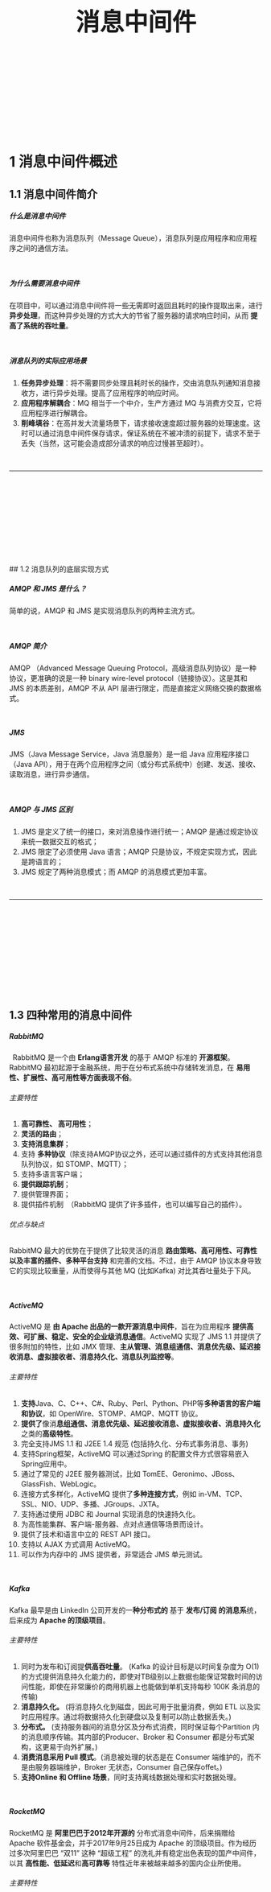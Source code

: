 <div STYLE="page-break-after: always;">
	<br>
    <br>
    <br>
    <br>
    <br>
    <br>
    <br>
    <br>
    <br>
    <br>
	<center><h3><font size="20px">
        消息中间件
    </font></h3></center>
	<br>
    <br>
    <br>
    <br>
    <br>
    <br>
    <br>
    <br>
    <br>
    <br>
</div>


# 1	消息中间件概述

## 1.1	消息中间件简介

##### 什么是消息中间件

消息中间件也称为消息队列（Message Queue），消息队列是应用程序和应用程序之间的通信方法。

<br>

##### 为什么需要消息中间件

在项目中，可以通过消息中间件将一些无需即时返回且耗时的操作提取出来，进行 **异步处理**，而这种异步处理的方式大大的节省了服务器的请求响应时间，从而 **提高了系统的吞吐量**。

<br>

##### 消息队列的实际应用场景

1. **任务异步处理**：将不需要同步处理且耗时长的操作，交由消息队列通知消息接收方，进行异步处理。提高了应用程序的响应时间。
2. **应用程序解耦合**：MQ 相当于一个中介，生产方通过 MQ 与消费方交互，它将应用程序进行解耦合。
3. **削峰填谷**：在高并发大流量场景下，请求接收速度超过服务器的处理速度。这时可以通过消息中间件保存请求，保证系统在不被冲溃的前提下，请求不至于丢失（当然，这可能会造成部分请求的响应过慢甚至超时）。

<br>

---

<div STYLE="page-break-after: always;"><br>
    <br>
    <br>
    <br>
    <br>
    <br>
    <br>
    <br>
    <br>
    <br></div>
## 1.2	消息队列的底层实现方式

##### AMQP 和 JMS 是什么？

简单的说，AMQP 和 JMS 是实现消息队列的两种主流方式。

<br>

##### AMQP 简介

AMQP （Advanced Message Queuing Protocol，高级消息队列协议）是一种协议，更准确的说是一种 binary wire-level protocol（链接协议）。这是其和 JMS 的本质差别，AMQP 不从 API 层进行限定，而是直接定义网络交换的数据格式。

<br>

##### JMS

JMS（Java Message Service，Java 消息服务）是一组 Java 应用程序接口（Java API），用于在两个应用程序之间（或分布式系统中）创建、发送、接收、读取消息，进行异步通信。

<br>

##### AMQP 与 JMS 区别

1. JMS 是定义了统一的接口，来对消息操作进行统一；AMQP 是通过规定协议来统一数据交互的格式；
2. JMS 限定了必须使用 Java 语言；AMQP 只是协议，不规定实现方式，因此是跨语言的；
3. JMS 规定了两种消息模式；而 AMQP 的消息模式更加丰富。

<br>

---

<div STYLE="page-break-after: always;"><br>
    <br>
    <br>
    <br>
    <br>
    <br>
    <br>
    <br>
    <br>
    <br></div>

## 1.3	四种常用的消息中间件

##### RabbitMQ

 RabbitMQ 是一个由 **Erlang语言开发** 的基于 AMQP 标准的 **开源框架**。RabbitMQ 最初起源于金融系统，用于在分布式系统中存储转发消息，在 **易用性、扩展性、高可用性等方面表现不俗**。

###### 主要特性

1. **高可靠性、 高可用性**；
2. **灵活的路由**；
3. **支持消息集群**；
4. 支持 **多种协议**（除支持AMQP协议之外，还可以通过插件的方式支持其他消息队列协议，如 STOMP、MQTT）；
5. 支持多语言客户端；
6. **提供跟踪机制**；
7. 提供管理界面；
8. 提供插件机制 （RabbitMQ 提供了许多插件，也可以编写自己的插件）。

###### 优点与缺点

RabbitMQ 最大的优势在于提供了比较灵活的消息 **路由策略、高可用性、可靠性以及丰富的插件、多种平台支持** 和完善的文档。不过，由于 AMQP 协议本身导致它的实现比较重量，从而使得与其他 MQ (比如Kafka) 对比其吞吐量处于下风。

<br>

##### ActiveMQ

ActiveMQ 是 **由 Apache 出品的一款开源消息中间件**，旨在为应用程序 **提供高效、可扩展、稳定、安全的企业级消息通信**。ActiveMQ 实现了 JMS 1.1 并提供了很多附加的特性，比如 JMX 管理、**主从管理、消息组通信、消息优先级、延迟接收消息、虚拟接收者、消息持久化、消息队列监控等**。

###### 主要特性

1. **支持**Java、C、C++、C#、Ruby、Perl、Python、PHP等**多种语言的客户端和协议**，如 OpenWire、STOMP、AMQP、MQTT 协议。
2. **提供了**像消**息组通信、消息优先级、延迟接收消息、虚拟接收者、消息持久化**之类的**高级特性**。
3. 完全支持JMS 1.1 和 J2EE 1.4 规范 (包括持久化、分布式事务消息、事务)
4. 支持Spring框架，ActiveMQ 可以通过Spring 的配置文件方式很容易嵌入Spring应用中。
5. 通过了常见的 J2EE 服务器测试，比如 TomEE、Geronimo、JBoss、GlassFish、WebLogic。
6. 连接方式多样化，ActiveMQ 提供了**多种连接方式**，例如 in-VM、TCP、SSL、NIO、UDP、多播、JGroups、JXTA。
7. 支持通过使用 JDBC 和 Journal 实现消息的快速持久化。
8. 为高性能集群、客户端-服务器、点对点通信等场景而设计。
9. 提供了技术和语言中立的 REST API 接口。
10. 支持以 AJAX 方式调用 ActiveMQ。
11. 可以作为内存中的 JMS 提供者，非常适合 JMS 单元测试。

<br>

##### Kafka

Kafka 最早是由 LinkedIn 公司开发的一**种分布式的** 基于 **发布/订阅 的消息系**统，后来成为 **Apache 的顶级项目**。

###### 主要特性

1. 同时为发布和订阅提**供高吞吐量**。 (Kafka 的设计目标是以时间复杂度为 O(1) 的方式提供消息持久化能力的，即使对TB级别以上数据也能保证常数时间的访问性能，即使在非常廉价的商用机器上也能做到单机支持每秒 100K 条消息的传输)
2. **消息持久化。** (将消息持久化到磁盘，因此可用于批量消费，例如 ETL 以及实时应用程序。通过将数据持久化到硬盘以及复制可以防止数据丢失。)
3. **分布式。**   (支持服务器间的消息分区及分布式消费，同时保证每个Partition 内的消息顺序传输。其内部的Producer、Broker 和 Consumer 都是分布式架构，这更易于向外扩展。)
4. **消费消息采用 Pull 模式**。(消息被处理的状态是在 Consumer 端维护的，而不是由服务器端维护，Broker 无状态，Consumer 自己保存offet。)
5. **支持Online 和 Offline 场景**，同时支持离线数据处理和实时数据处理。

<br>

##### RocketMQ

RocketMQ 是 **阿里巴巴于2012年开源的** 分布式消息中间件，后来捐赠给 Apache 软件基金会，并于2017年9月25日成为 Apache 的顶级项目。作为经历过多次阿里巴巴 “双11” 这种 “超级工程” 的洗礼并有稳定出色表现的国产中间件，以其 **高性能、低延迟**和**高可靠等** 特性近年来被越来越多的国内企业所使用。

###### 主要特性

1. **具有灵活的可扩展性**：RocketMQ 天然支持集群，其核心四大组件（NameServer、Broker、Producer、Consumer）的每一个都可以在没有单点故障的情况下进行水平扩展。
2. **具有海量消息堆积能力**。 （RocketMQ 采用零拷贝原理实现了超大量消息的堆积能力，据说单机已经可以支持亿级消息堆积，而且在堆积了这么多消息后依然保持写入低延迟。
3. **支持顺序消息**：RocketMQ 可以保证消息消费者按照消息发送的顺序对消息进行消费。顺序消息分为全局有序消息和局部有序消息，一般推荐使用局部有序消息，即生产者通过将某一类消息按顺序发送至同一个队列中来实现。
4. **支持多种消息过滤方式**：消息过滤分为在服务器端过滤和在消费端过滤。在服务器端过滤时可以按照消息消费者的要求进行过滤，优点是减少了不必要的消息传输，缺点是增加了消息服务器的负担，实现相对复杂。消费端过滤则完全由具体应用自定义实现，这种方式更加灵活，缺点是很多无用的消息会被传输给消息消费者。
5. **支持事务消息**：RocketMQ 除支持普通消息、顺序消息之外，还支持事务消息，这个特性对于分布式事务来说提供了另一种解决思路。
6. **支持回溯消费**：回溯消费是指对于消费者已经消费成功的消息，由于业务需求需要重新消费。RocketMQ 支持按照时间回溯消费，时间维度精确到毫秒，可以向前回溯，也可以向后回溯。

<br>

---

<div STYLE="page-break-after: always;"><br>
    <br>
    <br>
    <br>
    <br>
    <br>
    <br>
    <br>
    <br>
    <br></div>

# 2	RabbitMQ

## 2.1	RabbitMQ 的架构设计

##### RabbitMQ 采用的通讯协议

RabbitMQ 底层采用 AMQP 实现。在 mq 领域中，producer 将 msg 发送到 queue，然后 consumer 通过消费 queue，完成 producer 和 consumer 之间的解耦。

rabbitmq 是由 Exchange 决定 msg 应该怎么样发送到目标 queue

<br>

##### 核心概念

1. **Broker**：它提供一种传输服务，它的角色就是维护一条从生产者到消费者的路线，保证数据能按照指定的方式进行传输
2. **Exchange**：消息交换机,它指定消息按什么规则,路由到哪个队列。 
3. **Queue**：消息的载体,每个消息都会被投到一个或多个队列。 
4. **Binding**：绑定，它的作用就是把 exchange 和 queue 按照路由规则绑定起来.
5. **Routing Key**：路由关键字，exchange 根据这个关键字进行消息投递。 
6. **vhost**：虚拟主机,一个 broker 里可以有多个 vhost，用作不同用户的权限分离。
7. **Producer**：消息生产者,就是投递消息的程序. 
8. **Consumer**：消息消费者,就是接受消息的程序. 
9. **Channel**：消息通道,在客户端的每个连接里,可建立多个channel

<br>

##### RabbitMQ 的Exchange

1. **Direct Exchange**：直接匹配，通过 Exchange 名称 + RountingKey 来发送与接收消息；
2. **Fanout Exchange**：广播订阅,向所有的消费者发布消息,但是只有消费者将队列绑定到该路由器才能收到消息，忽略Routing Key；
3. **Topic Exchange**：主题匹配订阅,这里的主题指的是 RoutingKey，RoutingKey 可以采用通配符，如：\* 或 \#，RoutingKey 命名采用 \. 来分隔多个词，只有消息这将队列绑定到该路由器且指定RoutingKey符合匹配规则时才能收到消息；
4. **Headers Exchange**：消息头订阅，消息发布前，为消息定义一个或多个键值对的消息头，然后消费者接收消息同时需要定义类似的键值对请求头：(如：x-mactch=all 或者 x_match=any)，只有请求头与消息头匹配，才能接收消息，忽略 RoutingKey；
5. **默认的exchange**：如果用空字符串去声明一个exchange，那么系统就会使用”amq.direct”这个exchange，我们创建一个 queue 时，默认的都会有一个和新建 queue 同名的 routingKey 绑定到这个默认的 exchange 上去。

<br>

----

<div STYLE="page-break-after: always;"><br>
    <br>
    <br>
    <br>
    <br>
    <br>
    <br>
    <br>
    <br>
    <br></div>
## 2.2	RabbitMQ 如何确保消息发送和消息接收

##### 消息发送确认

###### ConfirmCallback方法

ConfirmCallback 是一个回调接口，消息发送到 Broker 后触发回调，确认消息是否到达 Broker 服务器，**也就是只确认是否正确到达 Exchange 中。**

###### ReturnCallback方法

通过实现 ReturnCallback 接口，启动消息失败返回，此接口是在交换器路由不到队列时触发回调，该方法可以不使用，因为交换器和队列是在代码里绑定的，如果消息成功投递到 Broker 后几乎不存在绑定队列失败，除非你代码写错了。

<br>

##### 消息接收确认

RabbitMQ 消息确认机制（ACK）默认是自动确认的，自动确认会在消息发送给消费者后立即确认，但存在丢失消息的可能，如果消费端消费逻辑抛出异常，假如你用回滚了也只是保证了数据的一致性，但是消息还是丢了，也就是消费端没有处理成功这条消息，那么就相当于丢失了消息。

###### 消息确认的三种模式

1. AcknowledgeMode.NONE：自动确认。
2. AcknowledgeMode.AUTO：根据情况确认。
3. AcknowledgeMode.MANUAL：手动确认。消费者收到消息后，手动调用 Basic.Ack（确认当前消息）、 Basic.Nack（否定当前消息） 、 Basic.Reject（拒绝当前消息） 后，RabbitMQ 收到这些消息后，才认为本次投递完成。

<br>

---

<div STYLE="page-break-after: always;"><br>
    <br>
    <br>
    <br>
    <br>
    <br>
    <br>
    <br>
    <br>
    <br></div>

## 2.3	RabbitMQ 事务消息原理是什么

##### 发送方事务

开启事务，发送多条数据，事务提交或回滚是原子的，要么都提交，要么都回滚

<br>

##### 消费方事务

rabbitmq 的消费行为会触发 queue 中 msg 的是否删除、是否重新放回队列等行为。所以，消费方的 ack 必须手动提交的，且最终确定以事务的提交和回滚决定。

<br>

---

<div STYLE="page-break-after: always;"><br>
    <br>
    <br>
    <br>
    <br>
    <br>
    <br>
    <br>
    <br>
    <br></div>

## 2.4	RabbitMQ死信队列、延时队列分别是什么

##### 什么是死信

队列中的消息被拒绝、或过期后就成为了死信。

<br>

##### 死信队列

死信可以被重新发布到另一个交换器，这个交换器就是 DLX（Dead Letter Exchange，死信交换器），与 DLX 绑定的队列称为死信队列。

<br>

##### 造成死信的原因

1. 信息被拒绝
2. 信息超时
3. 超过了队列的最大长度

<br>

##### 过期消息

在 rabbitmq 中可以通过两种方式设置消息的过期时间：

1. **队列设置**：在队列申明的时候使用 x-message-ttl 参数（单位毫秒）设置过期时间。设置后，该队列中所有的消息都存在相同的过期时间。
2. **单个消息设置**：设置消息属性的 expiration 参数（单位毫秒）的值，每条消息的过期时间都是独立的。

<br>

##### 延迟队列

延迟队列存储的是延迟消息。

###### 什么是延迟消息

延迟消息指的是，当消息被发发布出去之后，并不立即投递给消费者，而是在指定时间之后投递。

###### rabbitMq 中的延迟队列实现

**rabbitMq 没有直接支持延迟队列，可以通过死信队列实现**。

在死信队列中，可以为普通交换器绑定多个消息队列，假设绑定过期时间为5分钟，10分钟和30分钟，3个消息队列，然后为每个消息队列设置DLX，为每个DLX关联一个死信队列。

当消息过期之后，被转存到对应的死信队列中，然后投递给指定的消费者消费。

<br>

---

<div STYLE="page-break-after: always;"><br>
    <br>
    <br>
    <br>
    <br>
    <br>
    <br>
    <br>
    <br>
    <br></div>

# 3	kafka 

## 3.1	kafka 的架构设计

##### 核心概念

###### broker

Kafka 集群包含一个或多个服务器，服务器节点称为 broker：

1. broker存储 topic 的数据。如果某 topic 有 N 个 partition，集群有 N 个 broker，那么每个 broker 存储该 topic 的一个 partition。
2. 如果某 topic 有 N 个 partition，集群有(N+M)个broker，那么其中有N个broker存储该topic的一个partition，剩下的M个broker不存储该topic的partition数据。
3. 如果某 topic 有 N 个 partition，集群中 broker 数目少于N个，那么一个 broker 存储该topic的一个或多个partition。在实际生产环境中，尽量避免这种情况的发生，这种情况容易导致Kafka集群数据不均衡。

###### Topic

每条发布到Kafka集群的消息都有一个类别，这个类别被称为 Topic（类似于数据库的表名）。物理上不同 Topic 的消息分开存储，逻辑上一个Topic的消息虽然保存于一个或多个broker上但用户只需指定消息的Topic即可生产或消费数据而不必关心数据存于何处）

######  Partition

topic中的数据分割为一个或多个partition。每个topic至少有一个partition。每个partition中的数据使用多个segment文件存储。partition中的数据是有序的，不同partition间的数据丢失了数据的顺序。如果topic有多个partition，消费数据时就不能保证数据的顺序。在需要严格保证消息的消费顺序的场景下，需要将partition数目设为1。

###### Leader

每个partition有多个副本，其中有且仅有一个作为Leader，Leader是当前负责数据的读写的partition。

###### Follower

Follower跟随Leader，所有写请求都通过Leader路由，数据变更会广播给所有Follower，Follower与Leader保持数据同步。如果Leader失效，则从Follower中选举出一个新的Leader。当Follower与Leader挂掉、卡住或者同步太慢，leader会把这个follower从“in sync replicas”（ISR）列表中删除，重新创建一个Follower。

###### Producer

生产者即数据的发布者，该角色将消息发布到Kafka的topic中。broker接收到生产者发送的消息后，broker将该消息追加到当前用于追加数据的segment文件中。生产者发送的消息，存储到一个partition中，生产者也可以指定数据存储的partition。

###### Consumer

消费者可以从broker中读取数据。消费者可以消费多个topic中的数据。

###### Consumer Group

每个Consumer属于一个特定的Consumer Group（可为每个Consumer指定group name，若不指定group name则属于默认的group）。这是kafka用来实现一个topic消息的广播（发给所有的consumer）和单播（发给任意一个consumer）的手段。一个topic可以有多个CG。topic的消息会复制-给consumer。如果需要实现广播，只要每个consumer有一个独立的CG就可以了。要实现单播只要所有的consumer在同一个CG。用CG还可以将consumer进行自由的分组而不需要多次发送消息到不同的topic。

###### Offset

kafka的存储文件都是按照offset.kafka来命名，用offset做名字的好处是方便查找。例如你想找位于2049的位置，只要找到2048.kafka的文件即可。当然the first offset就是00000000000.kafka

<br>

##### KAFKA 简介

KAFKA 天生是分布式的，满足 AKF 的 XYZ 轴特点，扩展性，可靠性，高性能是没得说。而且，kafka 具备自己的特色，比如动态 ISR 集合，是在强一致性，过半一致性之外的另一个实现手。

kafka 是由 producer 决定 msg 发送到那个queue。

<br>

---

<div STYLE="page-break-after: always;"><br>
    <br>
    <br>
    <br>
    <br>
    <br>
    <br>
    <br>
    <br>
    <br></div>

## 3.2	Kafka 消息丢失的场景有哪些

##### Kafka 消息丢失的三种场景

1. 生产者在生产过程中的消息丢失
2. broker 在故障后的消息丢失
3. 消费者在消费过程中的消息丢失

<br>

##### ACK机制

ack有3个可选值，分别是1，0，-1：

1. ack=0：生产者在生产过程中的消息丢失，简单来说就是，producer发送一次就不再发送了，不管是否发送成功。

2. ack=1：broker在故障后的消息丢失，简单来说就是，producer只要收到一个分区副本成功写入的通知就认为推送消息成功了。这里有一个地方需要注意，这个副本必须是leader副本。只有leader副本成功写入了，producer才会认为消息发送成功。

   注意，ack的默认值就是1。这个默认值其实就是吞吐量与可靠性的一个折中方案。生产上我们可以根据实际情况进行调整，比如如果你要追求高吞吐量，那么就要放弃可靠性。

3. ack=-1：生产侧和存储侧不会丢失数据，简单来说就是，producer只有收到分区内所有副本的成功写入的通知才认为推送消息成功了。

<br>

##### Offset机制

kafka消费者的三种消费语义：

1. at-most-once：最多一次，可能丢数据
2. at-least-once：最少一次，可能重复消费数据
3. exact-once message：精确一次

<br>

---

<div STYLE="page-break-after: always;"><br>
    <br>
    <br>
    <br>
    <br>
    <br>
    <br>
    <br>
    <br>
    <br></div>

## 3.3	kafka customer 的消息获取方式



Kafka最初考虑的问题是，customer应该从brokes拉取消息还是brokers将消息推送到consumer，也就是pull还push。

Kafka遵循了一种大部分消息系统共同的传统的设计：producer将消息推送到broker，consumer从broker拉取消息。

一些消息系统比如Scribe和Apache Flume采用了push模式，将消息推送到下游的consumer。

这样做有好处也有坏处：由broker决定消息推送的速率，对于不同消费速率的consumer就不太好处理了。

消息系统都致力于让consumer以最大的速率最快速的消费消息，但不幸的是，push模式下，当broker推送的速率远大于consumer消费的速率时，consumer恐怕就要崩溃了。

最终Kafka还是选取了传统的pull模式。

Pull模式的另外一个好处是consumer可以自主决定是否批量的从broker拉取数据。

Push模式必须在不知道下游consumer消费能力和消费策略的情况下决定是立即推送每条消息还是缓存之后批量推送。

如果为了避免consumer崩溃而采用较低的推送速率，将可能导致一次只推送较少的消息而造成浪费。

Pull模式下，consumer就可以根据自己的消费能力去决定这些策略。

Pull有个缺点是，如果broker没有可供消费的消息，将导致consumer不断在循环中轮询，直到新消息到达。

为了避免这点，Kafka有个参数可以让consumer阻塞知道新消息到达（当然也可以阻塞知道消息的数量达到某个特定的量这样就可以批量发）

<br>

---

<div STYLE="page-break-after: always;"><br>
    <br>
    <br>
    <br>
    <br>
    <br>
    <br>
    <br>
    <br>
    <br></div>

## 3.4	Kafka中zk的作用是什么

Zookeeper是分布式协调，注意它不是数据库

kafka中使用了zookeeper的分布式锁和分布式配置及统一命名的分布式协调解决方案

在kafka的broker集群中的controller的选择，是通过zk的临时节点争抢获得的

brokerID等如果自增的话也是通过zk的节点version实现的全局唯一

kafka中broker中的状态数据也是存储在zk中，不过这里要注意，zk不是数据库，所以存储的属于元数据

而，新旧版本变化中，就把曾经的offset从zk中迁移出了zk

---

<div STYLE="page-break-after: always;"><br>
    <br>
    <br>
    <br>
    <br>
    <br>
    <br>
    <br>
    <br>
    <br></div>

## 3.5	Kafka中高性能如何保障

首先，性能的最大瓶颈依然是IO，这个是不能逾越的鸿沟

虽然，broker在持久化数据的时候已经最大努力的使用了磁盘的顺序读写

更进一步的性能优化是零拷贝的使用，也就是从磁盘日志到消费者客户端的数据传递，因为kafka是mq，对于msg不具备加工处理，所以得以实现

然后就是大多数分布式系统一样，总要做tradeoff，在速度与可用性/可靠性中挣扎

ACK的0，1，-1级别就是在性能和可靠中权衡

<br>

---

<div STYLE="page-break-after: always;"><br>
    <br>
    <br>
    <br>
    <br>
    <br>
    <br>
    <br>
    <br>
    <br></div>

## 3.6	kafka的rebalance机制是什么

##### 消费者分区分配策略

Range 范围分区(默认的)

RoundRobin 轮询分区

Sticky策略

<br>

##### 触发 Rebalance 的时机

Rebalance 的触发条件有3个。

- 组成员个数发生变化。例如有新的 consumer 实例加入该消费组或者离开组。
- 订阅的 Topic 个数发生变化。
- 订阅 Topic 的分区数发生变化。

<br>

##### Coordinator协调过程

消费者如何发现协调者

消费者如何确定分配策略

如果需要再均衡分配策略的影响

<br>

---

<div STYLE="page-break-after: always;"><br>
    <br>
    <br>
    <br>
    <br>
    <br>
    <br>
    <br>
    <br>
    <br></div>

# 附录

##### 参考资料

- 主要参考资料——[2022年最新【Java经典面试题300问】面试必备，查漏补缺；多线程+spring+JVM调优+分布式+redis+算法](https://www.bilibili.com/video/BV15v4y1T7fz?p=80&spm_id_from=pageDriver&vd_source=87ed5edcdc8042ca0c34ee5bbeeda7b3) 发布于 2022/06/29
- [1.1	消息中间件简介](#1.1	消息中间件简介)——[什么是消息中间件](https://juejin.cn/post/6952509198722662407) 发布于 2021/04/18；
- [1.2	消息队列的底层实现方式](#1.2	消息队列的底层实现方式)——[什么是消息中间件](https://juejin.cn/post/6952509198722662407) 发布于 2021/04/18；
- [1.3	四种常用的消息中间件](#1.3	四种常用的消息中间件)——[四种常用消息中间件比较分析(RabbitMQ、ActiveMQ、Kafka、RocketMQ)](https://www.cnblogs.com/JonaLin/p/12673779.html) 发布于 2020/04/10；

<br>

